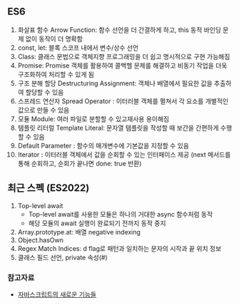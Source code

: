 ## ES6
1. 화살표 함수 Arrow Function: 함수 선언을 더 간결하게 하고, this 동적 바인딩 문제 없이 동작이 더 명확함
2. const, let: 블록 스코프 내에서 변수/상수 선언
3. Class: 클래스 문법으로 객체지향 프로그래밍을 더 쉽고 명시적으로 구현 가능해짐
4. Promise: Promise 객체를 활용하여 콜백헬 문제를 해결하고 비동기 작업을 더욱 구조화하여 처리할 수 있게 됨 
5. 구조 분해 할당 Destructuring Assignment: 객체나 배열에서 필요한 값을 추출하여 할당할 수 있음
6. 스프레드 연산자 Spread Operator : 이터러블 객체를 펼쳐서 각 요소를 개별적인 값으로 만들 수 있음
7. 모듈 Module: 여러 파일로 분할할 수 있고재사용 용이해짐
8. 템플릿 리터럴 Template Literal: 문자열 템플릿을 작성할 때 보간을 간편하게 수행할 수 있음
9. Default Parameter : 함수의 매개변수에 기본값을 지정할 수 있음
10. Iterator : 이터러블 객체에서 값을 순회할 수 있는 인터페이스 제공 (next 메서드를 통해 순회하고, 순회가 끝나면 done: true 반환)

## 최근 스펙 (ES2022)
1. Top-level await
	- Top-level await를 사용한 모듈은 하나의 거대한 async 함수처럼 동작
	- 해당 모듈의 await 실행이 완료되기 전까지 동작 중지
2. Array.prototype.at: 배열 negative indexing
3. Object.hasOwn
4. Regex Match Indices: d flag로 패턴과 일치하는 문자의 시작과 끝 위치 정보
5. 클래스 필드 선언, private 속성(#) 

### 참고자료
- [자바스크립트의 새로운 기능들](https://fe-developers.kakaoent.com/2022/220728-es2022/)